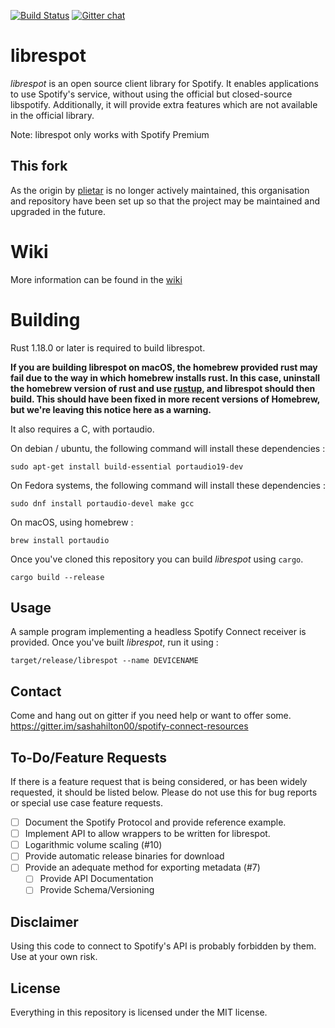 [![Build Status](https://travis-ci.org/librespot-org/librespot.svg?branch=master)](https://travis-ci.org/librespot-org/librespot)
[![Gitter chat](https://badges.gitter.im/librespot-org/librespot.png)](https://gitter.im/sashahilton00/spotify-connect-resources)

# librespot
*librespot* is an open source client library for Spotify. It enables
applications to use Spotify's service, without using the official but
closed-source libspotify. Additionally, it will provide extra features
which are not available in the official library.

Note: librespot only works with Spotify Premium

## This fork
As the origin by [plietar](https://github.com/plietar/) is no longer actively maintained, this organisation and repository have been set up so that the project may be maintained and upgraded in the future.

# Wiki
More information can be found in the [wiki](https://github.com/librespot-org/librespot/wiki)

# Building
Rust 1.18.0 or later is required to build librespot.

**If you are building librespot on macOS, the homebrew provided rust may fail due to the way in which homebrew installs rust. In this case, uninstall the homebrew version of rust and use [rustup](https://www.rustup.rs/), and librespot should then build. This should have been fixed in more recent versions of Homebrew, but we're leaving this notice here as a warning.**

It also requires a C, with portaudio.

On debian / ubuntu, the following command will install these dependencies :
```shell
sudo apt-get install build-essential portaudio19-dev
```

On Fedora systems, the following command will install these dependencies :
```shell
sudo dnf install portaudio-devel make gcc
```

On macOS, using homebrew :
```shell
brew install portaudio
```

Once you've cloned this repository you can build *librespot* using `cargo`.
```shell
cargo build --release
```

## Usage
A sample program implementing a headless Spotify Connect receiver is provided.
Once you've built *librespot*, run it using :
```shell
target/release/librespot --name DEVICENAME 
```

## Contact
Come and hang out on gitter if you need help or want to offer some.
https://gitter.im/sashahilton00/spotify-connect-resources

## To-Do/Feature Requests
If there is a feature request that is being considered, or has been widely requested, it should be listed below. Please do not use this for bug reports or special use case feature requests.

- [ ] Document the Spotify Protocol and provide reference example.
- [ ] Implement API to allow wrappers to be written for librespot.
- [ ] Logarithmic volume scaling (#10)
- [ ] Provide automatic release binaries for download
- [ ] Provide an adequate method for exporting metadata (#7)
  - [ ] Provide API Documentation
  - [ ] Provide Schema/Versioning

## Disclaimer
Using this code to connect to Spotify's API is probably forbidden by them.
Use at your own risk.

## License
Everything in this repository is licensed under the MIT license.
